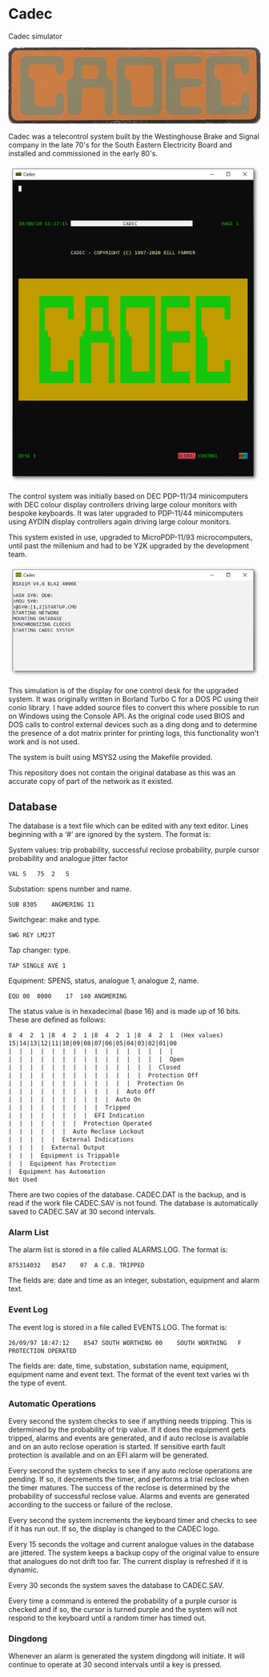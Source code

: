 # Cadec
Cadec simulator

![Label](Label.jpg)

Cadec was a telecontrol system built by the Westinghouse Brake and
Signal company in the late 70's for the South Eastern Electricity
Board and installed and commissioned in the early 80's.

![Cadec](Cadec.png)

The control system was initially based on DEC PDP-11/34 minicomputers
with DEC colour display controllers driving large colour monitors with
bespoke keyboards. It was later upgraded to PDP-11/44 minicomputers
using AYDIN display controllers again driving large colour monitors.

This system existed in use, upgraded to MicroPDP-11/93 microcomputers,
until past the millenium and had to be Y2K upgraded by the development
team.

![RSX](RSX.png)

This simulation is of the display for one control desk for the
upgraded system. It was originally written in Borland Turbo C for a
DOS PC using their conio library. I have added source files to convert
this where possible to run on Windows using the Console API. As the
original code used BIOS and DOS calls to control external devices such
as a ding dong and to determine the presence of a dot matrix printer
for printing logs, this functionality won't work and is not used.

The system is built using MSYS2 using the Makefile provided.

This repository does not contain the original database as this was an
accurate copy of part of the network as it existed.

## Database

The database is a text file which can be edited with any text
editor. Lines beginning with a ‘#’ are ignored by the system. The
format is:

System values: trip probability, successful reclose probability, purple cursor probability and analogue jitter factor
```
VAL	5	75	2	5
```

Substation: spens number and name.
```
SUB	8305	ANGMERING 11
```

Switchgear: make and type.
```
SWG	REY LM23T
```

Tap changer: type.
```
TAP	SINGLE AVE 1
```

Equipment: SPENS, status, analogue 1, analogue 2, name.
```
EQU	00	0000	17	140	ANGMERING
```
The status value is in hexadecimal (base 16) and is made up of 16 bits. These are defined as follows:
```
8  4  2  1 |8  4  2  1 |8  4  2  1 |8  4  2  1  (Hex values)
15|14|13|12|11|10|09|08|07|06|05|04|03|02|01|00
|  |  |  |  |  |  |  |  |  |  |  |  |  |  |  |
|  |  |  |  |  |  |  |  |  |  |  |  |  |  |  Open
|  |  |  |  |  |  |  |  |  |  |  |  |  |  Closed
|  |  |  |  |  |  |  |  |  |  |  |  |  Protection Off
|  |  |  |  |  |  |  |  |  |  |  |  Protection On
|  |  |  |  |  |  |  |  |  |  |  Auto Off
|  |  |  |  |  |  |  |  |  |  Auto On
|  |  |  |  |  |  |  |  |  Tripped
|  |  |  |  |  |  |  |  EFI Indication
|  |  |  |  |  |  |  Protection Operated
|  |  |  |  |  |  Auto Reclose Lockout
|  |  |  |  |  External Indications
|  |  |  |  External Output
|  |  |  Equipment is Trippable
|  |  Equipment has Protection
|  Equipment has Automation
Not Used
```
There are two copies of the database. CADEC.DAT is the backup, and is
read if the work file CADEC.SAV is not found. The database is
automatically saved to CADEC.SAV at 30 second intervals.

### Alarm List

The alarm list is stored in a file called ALARMS.LOG. The format is:
```
875314032	8547	07	A C.B. TRIPPED
```
The fields are: date and time as an integer, substation, equipment and alarm text. 

### Event Log

The event log is stored in a file called EVENTS.LOG. The format is:
```
26/09/97 18:47:12    8547 SOUTH WORTHING 00    SOUTH WORTHING   F PROTECTION OPERATED
```
The fields are: date, time, substation, substation name, equipment,
equipment name and event text. The format of the event text varies wi
th the type of event.

### Automatic Operations

Every second the system checks to see if anything needs tripping. This
is determined by the probability of trip value. If it does the
equipment gets tripped, alarms and events are generated, and if auto
reclose is available and on an auto reclose operation is started. If
sensitive earth fault protection is available and on an EFI alarm will
be generated.

Every second the system checks to see if any auto reclose operations
are pending. If so, it decrements the timer, and performs a trial
reclose when the timer matures. The success of the reclose is
determined by the probability of successful reclose value. Alarms and
events are generated according to the success or failure of the
reclose.

Every second the system increments the keyboard timer and checks to
see if it has run out. If so, the display is changed to the CADEC
logo.

Every 15 seconds the voltage and current analogue values in the
database are jittered. The system keeps a backup copy of the original
value to ensure that analogues do not drift too far. The current
display is refreshed if it is dynamic.

Every 30 seconds the system saves the database to CADEC.SAV.

Every time a command is entered the probability of a purple cursor is
checked and if so, the cursor is turned purple and the system will not
respond to the keyboard until a random timer has timed out.

### Dingdong
Whenever an alarm is generated the system dingdong will initiate. It
will continue to operate at 30 second intervals until a key is
pressed.
